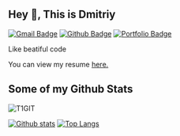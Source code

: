 ## Hey 👋, This is Dmitriy
[![Gmail Badge](https://img.shields.io/badge/-derbindima5@gmail.com-c14438?style=flat&logo=Gmail&logoColor=white&link=mailto:derbindima5@gmail.com)](mailto:derbindima5@gmail.com) [![Github Badge](https://img.shields.io/badge/-T1GIT-grey?style=flat&logo=github&logoColor=white&link=https://github.com/T1GIT/)](https://www.github.com/T1GIT/) [![Portfolio Badge](https://img.shields.io/badge/portfolio-web-blue?style=flat&link=https://github.com/T1GIT/)](https://github.com/T1GIT/) <p align='left'>Like beatiful code</p><p align='left'> You can view my resume <a href='vk.com/t1monvk ' target=_blank><u>here</u>.</a></p>
## Some of my Github Stats
<p align=left> <img src=https://komarev.com/ghpvc/?username=T1GIT alt=T1GIT /> </p>

[![Github stats](https://github-readme-stats.vercel.app/api?username=T1GIT&show_icons=true&include_all_commits=true)](https://github.com/T1GIT/github-readme-stats)
[![Top Langs](https://github-readme-stats.vercel.app/api/top-langs/?username=T1GIT&layout=compact)](https://github.com/T1GIT/github-readme-stats)
